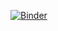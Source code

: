 [![Binder](https://mybinder.org/badge_logo.svg)](https://mybinder.org/v2/gh/mauribo2/Coatings.git/HEAD?urlpath=%2Fdoc%2Ftree%2Fcoating.ipynb)
